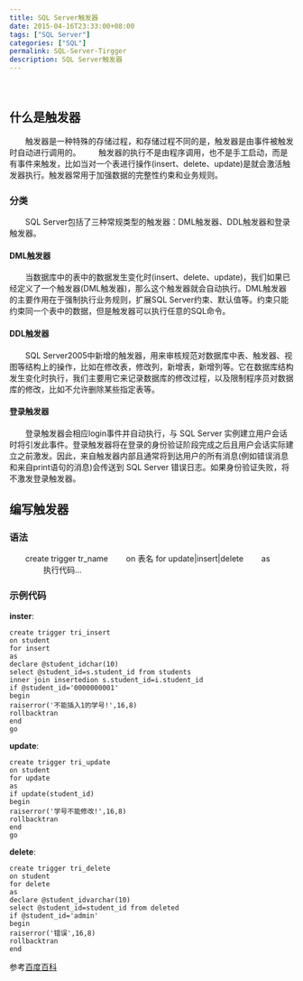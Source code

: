 ```yaml
---
title: SQL Server触发器
date: 2015-04-16T23:33:00+08:00
tags: ["SQL Server"]
categories: ["SQL"]
permalink: SQL-Server-Tirgger
description: SQL Server触发器
---
```

　　
## 什么是触发器
　　触发器是一种特殊的存储过程，和存储过程不同的是，触发器是由事件被触发时自动进行调用的。
　　触发器的执行不是由程序调用，也不是手工启动，而是有事件来触发，比如当对一个表进行操作(insert、delete、update)是就会激活触发器执行。触发器常用于加强数据的完整性约束和业务规则。

### 分类
　　SQL Server包括了三种常规类型的触发器：DML触发器、DDL触发器和登录触发器。<!--more-->
#### DML触发器
　　当数据库中的表中的数据发生变化时(insert、delete、update)，我们如果已经定义了一个触发器(DML触发器)，那么这个触发器就会自动执行。DML触发器的主要作用在于强制执行业务规则，扩展SQL Server约束、默认值等。约束只能约束同一个表中的数据，但是触发器可以执行任意的SQL命令。
#### DDL触发器
　　SQL Server2005中新增的触发器，用来审核规范对数据库中表、触发器、视图等结构上的操作，比如在修改表，修改列，新增表，新增列等。它在数据库结构发生变化时执行，我们主要用它来记录数据库的修改过程，以及限制程序员对数据库的修改，比如不允许删除某些指定表等。
#### 登录触发器
　　登录触发器会相应login事件并自动执行，与 SQL Server 实例建立用户会话时将引发此事件。登录触发器将在登录的身份验证阶段完成之后且用户会话实际建立之前激发。因此，来自触发器内部且通常将到达用户的所有消息(例如错误消息和来自print语句的消息)会传送到 SQL Server 错误日志。如果身份验证失败，将不激发登录触发器。

## 编写触发器

### 语法
　　create trigger tr_name
　　on 表名 for update|insert|delete
　　as
　　　　 执行代码...

### 示例代码
**inster**:
```
create trigger tri_insert
on student
for insert
as
declare @student_idchar(10)
select @student_id=s.student_id from students
inner join insertedion s.student_id=i.student_id
if @student_id='0000000001'
begin
raiserror('不能插入1的学号!',16,8)
rollbacktran
end
go

```
**update**:
```
create trigger tri_update
on student
for update
as
if update(student_id)
begin
raiserror('学号不能修改!',16,8)
rollbacktran
end
go
```
**delete**:
```
create trigger tri_delete
on student
for delete
as
declare @student_idvarchar(10)
select @student_id=student_id from deleted
if @student_id='admin'
begin
raiserror('错误',16,8)
rollbacktran
end
```

参考[百度百科](http://baike.baidu.com/link?url=EgX0DwE_DlHS4WDkzP1_KXARO9scURthngH_fwxltRTZ2f86F1zTXv2Kf9KQ0vjOjkDQbcBHpJzq-jBpx4CELRuIDwsTsVVk--hLbIjQD1W)

